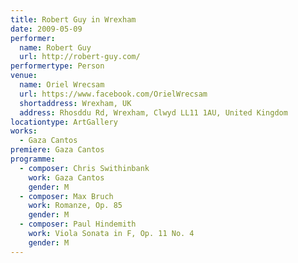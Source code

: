 ```yaml
---
title: Robert Guy in Wrexham
date: 2009-05-09
performer:
  name: Robert Guy
  url: http://robert-guy.com/
performertype: Person
venue:
  name: Oriel Wrecsam
  url: https://www.facebook.com/OrielWrecsam
  shortaddress: Wrexham, UK
  address: Rhosddu Rd, Wrexham, Clwyd LL11 1AU, United Kingdom
locationtype: ArtGallery
works:
  - Gaza Cantos
premiere: Gaza Cantos
programme:
  - composer: Chris Swithinbank
    work: Gaza Cantos
    gender: M
  - composer: Max Bruch
    work: Romanze, Op. 85
    gender: M
  - composer: Paul Hindemith
    work: Viola Sonata in F, Op. 11 No. 4
    gender: M
---
```


